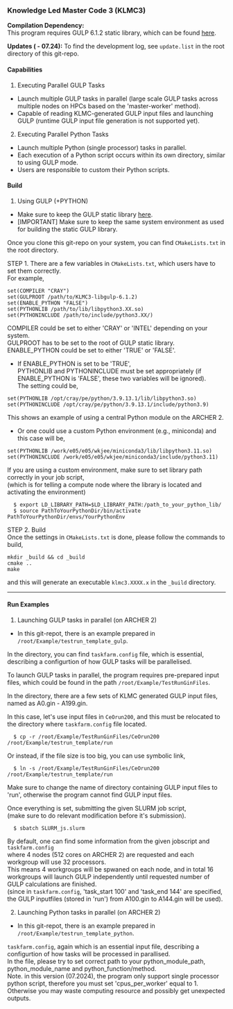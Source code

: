 ### Knowledge Led Master Code 3 (KLMC3)

**Compilation Dependency:**  
This program requires GULP 6.1.2 static library, which can be found [here](https://github.com/sweetmixture/KLMC3-libgulp-6.1.2/tree/main).  

**Updates ( - 07.24):**  To find the development log, see ```update.list``` in the root directory of this git-repo.  

#### Capabilities
1. Executing Parallel GULP Tasks
- Launch multiple GULP tasks in parallel (large scale GULP tasks across multiple nodes on HPCs based on the 'master-worker' method).  
- Capable of reading KLMC-generated GULP input files and launching GULP (runtime GULP input file generation is not supported yet).  
2. Executing Parallel Python Tasks
- Launch multiple Python (single processor) tasks in parallel.
- Each execution of a Python script occurs within its own directory, similar to using GULP mode.  
- Users are responsible to custom their Python scripts.  

#### Build
1. Using GULP (+PYTHON)
- Make sure to keep the GULP static library [here](https://github.com/sweetmixture/KLMC3-libgulp-6.1.2/tree/main).  
- [IMPORTANT] Make sure to keep the same system environment as used for building the static GULP library.  

Once you clone this git-repo on your system, you can find ```CMakeLists.txt``` in the root directory.  

STEP 1. There are a few variables in ```CMakeLists.txt```, which users have to set them correctly.  
For example,  
```
set(COMPILER "CRAY")
set(GULPROOT /path/to/KLMC3-libgulp-6.1.2)
set(ENABLE_PYTHON "FALSE")
set(PYTHONLIB /path/to/lib/libpython3.XX.so)
set(PYTHONINCLUDE /path/to/include/python3.XX/)
```
COMPILER could be set to either 'CRAY' or 'INTEL' depending on your system.  
GULPROOT has to be set to the root of GULP static library.  
ENABLE_PYTHON could be set to either 'TRUE' or 'FALSE'.  

* If ENABLE_PYTHON is set to be 'TRUE',  
PYTHONLIB and PYTHONINCLUDE must be set appropriately (if ENABLE_PYTHON is 'FALSE', these two variables will be ignored).  
The setting could be,  
```
set(PYTHONLIB /opt/cray/pe/python/3.9.13.1/lib/libpython3.so)
set(PYTHONINCLUDE /opt/cray/pe/python/3.9.13.1/include/python3.9)
```
This shows an example of using a central Python module on the ARCHER 2.  
* Or one could use a custom Python environment (e.g., miniconda) and this case will be,  
```
set(PYTHONLIB /work/e05/e05/wkjee/miniconda3/lib/libpython3.11.so)
set(PYTHONINCLUDE /work/e05/e05/wkjee/miniconda3/include/python3.11)
```
If you are using a custom environment, make sure to set library path correctly in your job script,  
(which is for telling a compute node where the library is located and activating the environment)
```
  $ export LD_LIBRARY_PATH=$LD_LIBRARY_PATH:/path_to_your_python_lib/
  $ source PathToYourPythonDir/bin/activate PathToYourPythonDir/envs/YourPythonEnv
```

STEP 2. Build  
Once the settings in ```CMakeLists.txt``` is done, please follow the commands to build,  
```
mkdir _build && cd _build
cmake ..
make
```
and this will generate an executable ```klmc3.XXXX.x``` in the ```_build``` directory.  

----
#### Run Examples

1. Launching GULP tasks in parallel (on ARCHER 2)

* In this git-repot, there is an example prepared in ```/root/Example/testrun_template_gulp```.  
  
In the directory, you can find ```taskfarm.config``` file, which is essential, describing a configurtion of how GULP tasks will be parallelised.  

To launch GULP tasks in parallel, the program requires pre-prepared input files, which could be found in the path ```/root/Example/TestRunGinFiles```.  

In the directory, there are a few sets of KLMC generated GULP input files, named as A0.gin - A199.gin.  
  
In this case, let's use input files in ```CeOrun200```, and this must be relocated to the directory where ```taskfarm.config``` file located.  
```
  $ cp -r /root/Example/TestRunGinFiles/CeOrun200 /root/Example/testrun_template/run
```
Or instead, if the file size is too big, you can use symbolic link,  
```
  $ ln -s /root/Example/TestRunGinFiles/CeOrun200 /root/Example/testrun_template/run
```
Make sure to change the name of directory containing GULP input files to 'run', otherwise the program cannot find GULP input files.  

Once everything is set, submitting the given SLURM job script,  
(make sure to do relevant modification before it's submission).  
```
  $ sbatch SLURM_js.slurm
```

By default, one can find some information from the given jobscript and ```taskfarm.config```  
where 4 nodes (512 cores on ARCHER 2) are requested and each workgroup will use 32 processors.  
This means 4 workgroups will be spwaned on each node, and in total 16 workgroups will launch GULP independently until requested number of GULP calculations are finished.  
(since in ```taskfarm.config```, 'task_start 100' and 'task_end 144' are specified, the GULP inputfiles (stored in 'run') from A100.gin to A144.gin will be used).  

2. Launching Python tasks in parallel (on ARCHER 2)

* In this git-repot, there is an example prepared in ```/root/Example/testrun_template_python```.  

```taskfarm.config```, again which is an essential input file, describing a configurtion of how tasks will be processed in parallised.  
In the file, please try to set correct path to your python_module_path, python_module_name and python_function/method.  
Note. in this version (07.2024), the program only support single processor python script, therefore you must set 'cpus_per_worker' equal to 1.   
Otherwise you may waste computing resource and possibly get unexpected outputs.   

